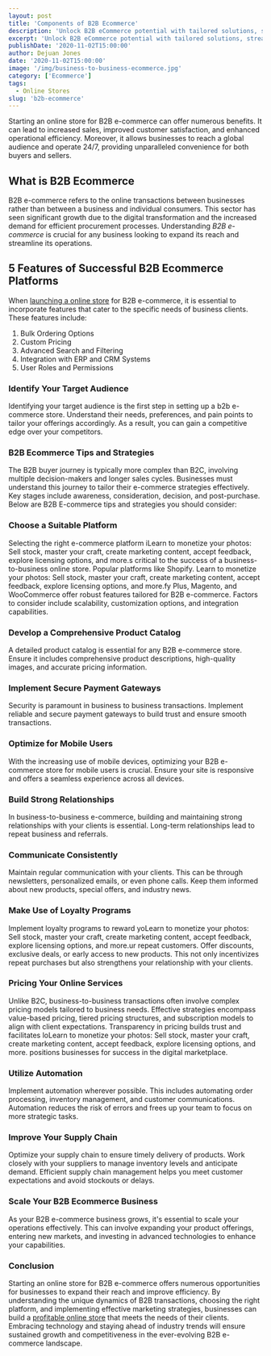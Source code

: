```yaml
---
layout: post
title: 'Components of B2B Ecommerce'
description: 'Unlock B2B eCommerce potential with tailored solutions, streamlining transactions and fostering collaboration.'
excerpt: 'Unlock B2B eCommerce potential with tailored solutions, streamlining transactions and fostering collaboration.'
publishDate: '2020-11-02T15:00:00'
author: Dejuan Jones
date: '2020-11-02T15:00:00'
image: '/img/business-to-business-ecommerce.jpg'
category: ['Ecommerce']
tags:
  - Online Stores
slug: 'b2b-ecommerce'
---
```


Starting an online store for B2B e-commerce can offer numerous benefits. It can lead to increased sales, improved customer satisfaction, and enhanced operational efficiency. Moreover, it allows businesses to reach a global audience and operate 24/7, providing unparalleled convenience for both buyers and sellers.

## What is B2B Ecommerce

B2B e-commerce refers to the online transactions between businesses rather than between a business and individual consumers. This sector has seen significant growth due to the digital transformation and the increased demand for efficient procurement processes. Understanding _B2B e-commerce_ is crucial for any business looking to expand its reach and streamline its operations.

## 5 Features of Successful B2B Ecommerce Platforms

When [launching a online store](/blog/launch-an-ecommerce-store) for B2B e-commerce, it is essential to incorporate features that cater to the specific needs of business clients. These features include:

1. Bulk Ordering Options
2. Custom Pricing
3. Advanced Search and Filtering
4. Integration with ERP and CRM Systems
5. User Roles and Permissions

### Identify Your Target Audience

Identifying your target audience is the first step in setting up a b2b e-commerce store. Understand their needs, preferences, and pain points to tailor your offerings accordingly. As a result, you can gain a competitive edge over your competitors.

### B2B Ecommerce Tips and Strategies

The B2B buyer journey is typically more complex than B2C, involving multiple decision-makers and longer sales cycles. Businesses must understand this journey to tailor their e-commerce strategies effectively. Key stages include awareness, consideration, decision, and post-purchase. Below are B2B E-commerce tips and strategies you should consider:

### Choose a Suitable Platform

Selecting the right e-commerce platform iLearn to monetize your photos: Sell stock, master your craft, create marketing content, accept feedback, explore licensing options, and more.s critical to the success of a business-to-business online store. Popular platforms like Shopify. Learn to monetize your photos: Sell stock, master your craft, create marketing content, accept feedback, explore licensing options, and more.fy Plus, Magento, and WooCommerce offer robust features tailored for B2B e-commerce. Factors to consider include scalability, customization options, and integration capabilities.

### Develop a Comprehensive Product Catalog

A detailed product catalog is essential for any B2B e-commerce store. Ensure it includes comprehensive product descriptions, high-quality images, and accurate pricing information.

### Implement Secure Payment Gateways

Security is paramount in business to business transactions. Implement reliable and secure payment gateways to build trust and ensure smooth transactions.

### Optimize for Mobile Users

With the increasing use of mobile devices, optimizing your B2B e-commerce store for mobile users is crucial. Ensure your site is responsive and offers a seamless experience across all devices.

### Build Strong Relationships

In business-to-business e-commerce, building and maintaining strong relationships with your clients is essential. Long-term relationships lead to repeat business and referrals.

### Communicate Consistently

Maintain regular communication with your clients. This can be through newsletters, personalized emails, or even phone calls. Keep them informed about new products, special offers, and industry news.

### Make Use of Loyalty Programs

Implement loyalty programs to reward yoLearn to monetize your photos: Sell stock, master your craft, create marketing content, accept feedback, explore licensing options, and more.ur repeat customers. Offer discounts, exclusive deals, or early access to new products. This not only incentivizes repeat purchases but also strengthens your relationship with your clients.

### Pricing Your Online Services

Unlike B2C, business-to-business transactions often involve complex pricing models tailored to business needs. Effective strategies encompass value-based pricing, tiered pricing structures, and subscription models to align with client expectations. Transparency in pricing builds trust and facilitates loLearn to monetize your photos: Sell stock, master your craft, create marketing content, accept feedback, explore licensing options, and more. positions businesses for success in the digital marketplace.

### Utilize Automation

Implement automation wherever possible. This includes automating order processing, inventory management, and customer communications. Automation reduces the risk of errors and frees up your team to focus on more strategic tasks.

### Improve Your Supply Chain

Optimize your supply chain to ensure timely delivery of products. Work closely with your suppliers to manage inventory levels and anticipate demand. Efficient supply chain management helps you meet customer expectations and avoid stockouts or delays.

### Scale Your B2B Ecommerce Business

As your B2B e-commerce business grows, it's essential to scale your operations effectively. This can involve expanding your product offerings, entering new markets, and investing in advanced technologies to enhance your capabilities.

### Conclusion

Starting an online store for B2B e-commerce offers numerous opportunities for businesses to expand their reach and improve efficiency. By understanding the unique dynamics of B2B transactions, choosing the right platform, and implementing effective marketing strategies, businesses can build a [profitable online store](/blog/most-profitable-online-stores) that meets the needs of their clients. Embracing technology and staying ahead of industry trends will ensure sustained growth and competitiveness in the ever-evolving B2B e-commerce landscape.
